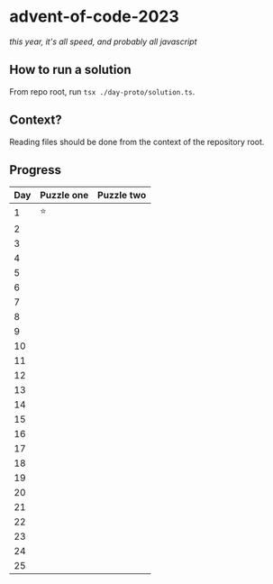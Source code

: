 # advent-of-code-2023
_this year, it's all speed, and probably all javascript_

## How to run a solution
From repo root, run `tsx ./day-proto/solution.ts`.

## Context? 
Reading files should be done from the context of the repository root.

## Progress

| Day | Puzzle one | Puzzle two |
|-----|------------|------------|
| 1   |  ⭐        |            |
| 2   |            |            |
| 3   |            |            |
| 4   |            |            |
| 5   |            |            |
| 6   |            |            |
| 7   |            |            |
| 8   |            |            |
| 9   |            |            |
| 10  |            |            |
| 11  |            |            |
| 12  |            |            |
| 13  |            |            |
| 14  |            |            |
| 15  |            |            |
| 16  |            |            |
| 17  |            |            |
| 18  |            |            |
| 19  |            |            |
| 20  |            |            |
| 21  |            |            |
| 22  |            |            |
| 23  |            |            |
| 24  |            |            |
| 25  |            |            |
